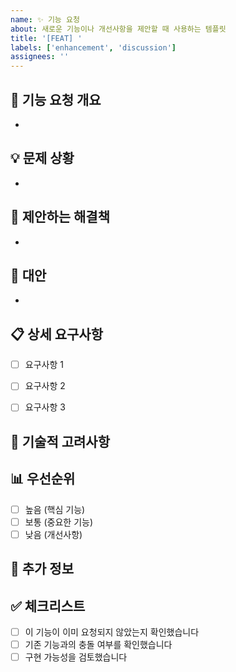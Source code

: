 ```yaml
---
name: ✨ 기능 요청
about: 새로운 기능이나 개선사항을 제안할 때 사용하는 템플릿
title: '[FEAT] '
labels: ['enhancement', 'discussion']
assignees: ''
---
```


## 🎯 기능 요청 개요
<!-- 어떤 기능을 원하는지 간단하게 설명해주세요 -->
- 

## 💡 문제 상황
<!-- 이 기능이 왜 필요한지, 어떤 문제를 해결하는지 설명해주세요 -->
- 

## 🚀 제안하는 해결책
<!-- 원하는 기능이 어떻게 동작하면 좋을지 설명해주세요 -->
- 

## 🔄 대안
<!-- 다른 해결 방법이 있다면 설명해주세요 -->
- 

## 📋 상세 요구사항
<!-- 기능의 구체적인 요구사항을 나열해주세요 -->
- [ ] 요구사항 1
- [ ] 요구사항 2
- [ ] 요구사항 3


## 🔧 기술적 고려사항
<!-- 구현 시 고려해야 할 기술적 사항이 있다면 설명해주세요 -->

## 📊 우선순위
<!-- 이 기능의 우선순위를 선택해주세요 -->
- [ ] 높음 (핵심 기능)
- [ ] 보통 (중요한 기능)
- [ ] 낮음 (개선사항)

## 📝 추가 정보
<!-- 기능과 관련된 추가 정보가 있다면 작성해주세요 -->

## ✅ 체크리스트
- [ ] 이 기능이 이미 요청되지 않았는지 확인했습니다
- [ ] 기존 기능과의 충돌 여부를 확인했습니다
- [ ] 구현 가능성을 검토했습니다
